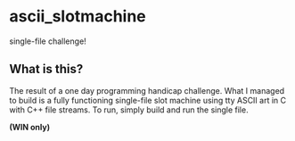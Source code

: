 # ascii_slotmachine
single-file challenge!
<h2>What is this?</h2>
<p>The result of a one day programming handicap challenge. What I managed to build is a fully functioning single-file slot machine using tty ASCII art in C with C++ file streams. To run, simply build and run the single file.</p>

<b>(WIN only)</b>
